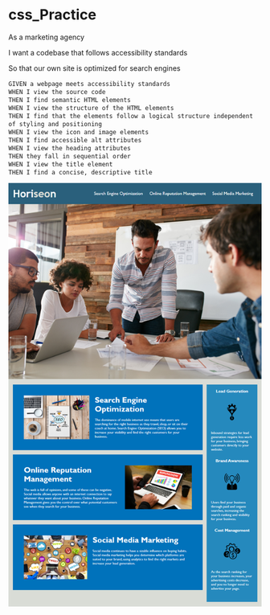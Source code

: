 # css_Practice

As a marketing agency

I want a codebase that follows accessibility standards

So that our own site is optimized for search engines
```
GIVEN a webpage meets accessibility standards
WHEN I view the source code
THEN I find semantic HTML elements
WHEN I view the structure of the HTML elements
THEN I find that the elements follow a logical structure independent of styling and positioning
WHEN I view the icon and image elements
THEN I find accessible alt attributes
WHEN I view the heading attributes
THEN they fall in sequential order
WHEN I view the title element
THEN I find a concise, descriptive title
```
![img1](https://github.com/AnthonyDiBlasio/css_Practice/blob/main/01-html-css-git-homework-demo.png)